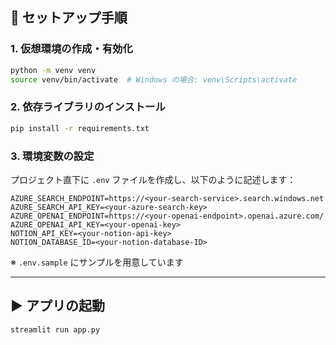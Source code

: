 ## 🚀 セットアップ手順

### 1. 仮想環境の作成・有効化

```bash
python -m venv venv
source venv/bin/activate  # Windows の場合: venv\Scripts\activate
```

### 2. 依存ライブラリのインストール

```bash
pip install -r requirements.txt
```

### 3. 環境変数の設定

プロジェクト直下に `.env` ファイルを作成し、以下のように記述します：

```env
AZURE_SEARCH_ENDPOINT=https://<your-search-service>.search.windows.net
AZURE_SEARCH_API_KEY=<your-azure-search-key>
AZURE_OPENAI_ENDPOINT=https://<your-openai-endpoint>.openai.azure.com/
AZURE_OPENAI_API_KEY=<your-openai-key>
NOTION_API_KEY=<your-notion-api-key>
NOTION_DATABASE_ID=<your-notion-database-ID>
```

※ `.env.sample` にサンプルを用意しています

---

## ▶️ アプリの起動

```bash
streamlit run app.py
```
